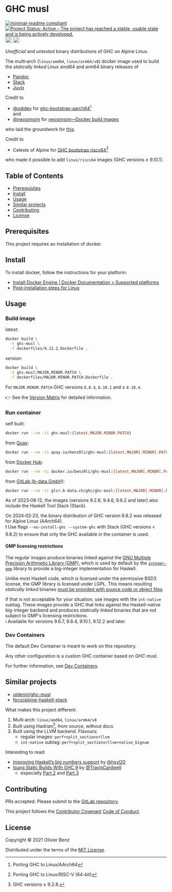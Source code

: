# GHC musl

<!-- markdownlint-disable line-length -->
[![minimal-readme compliant](https://img.shields.io/badge/readme%20style-minimal-brightgreen.svg)](https://github.com/RichardLitt/standard-readme/blob/master/example-readmes/minimal-readme.md) [![Project Status: Active – The project has reached a stable, usable state and is being actively developed.](https://www.repostatus.org/badges/latest/active.svg)](https://www.repostatus.org/#active) <a href="https://liberapay.com/benz0li/donate"><img src="https://liberapay.com/assets/widgets/donate.svg" alt="Donate using Liberapay" height="20"></a> <a href='https://codespaces.new/benz0li/ghc-musl?hide_repo_select=true&ref=main'><img src='https://github.com/codespaces/badge.svg' alt='Open in GitHub Codespaces' height="20" style='max-width: 100%;'></a>
<!-- markdownlint-enable line-length -->

*Unofficial* and *untested* binary distributions of GHC on Alpine Linux.

The multi‑arch (`linux/amd64`, `linux/arm64/v8`) docker image used to build the
*statically linked* Linux amd64 and arm64 binary releases of

* [Pandoc](https://github.com/jgm/pandoc)
* [Stack](https://github.com/commercialhaskell/stack)
* [Juvix](https://github.com/anoma/juvix)

Credit to

* [@odidev](https://github.com/odidev) for
  [ghc-bootstrap-aarch64](https://gitlab.alpinelinux.org/odidev/ghc-bootstrap-aarch64)[^1]  
  and
* [@neosimsim](https://github.com/neosimsim) for
  [neosimsim—Docker build images](https://gitlab.com/neosimsim/docker-builder-images)

[^1]: Porting GHC to Linux/AArch64

who laid the groundwork for [this](https://gitlab.com/benz0li/ghc-musl).

Credit to

* Celeste of Alpine for [GHC bootstrap riscv64](https://gitlab.b-data.ch/ghc/ghc-bootstrap-riscv64)[^2]

who made it possible to add `linux/riscv64` images (GHC versions ≥ 9.10.1).

[^2]: Porting GHC to Linux/RISC-V (64-bit)

## Table of Contents

* [Prerequisites](#prerequisites)
* [Install](#install)
* [Usage](#usage)
* [Similar projects](#similar-projects)
* [Contributing](#contributing)
* [License](#license)

## Prerequisites

This project requires an installation of docker.

## Install

To install docker, follow the instructions for your platform:

* [Install Docker Engine | Docker Documentation > Supported platforms](https://docs.docker.com/engine/install/#supported-platforms)
* [Post-installation steps for Linux](https://docs.docker.com/engine/install/linux-postinstall/)

## Usage

### Build image

*latest*:

```bash
docker build \
  -t ghc-musl \
  -f dockerfiles/9.12.2.Dockerfile .
```

*version*:

```bash
docker build \
  -t ghc-musl:MAJOR.MINOR.PATCH \
  -f dockerfiles/MAJOR.MINOR.PATCH.Dockerfile .
```

For `MAJOR.MINOR.PATCH` GHC versions `8.8.4`, `8.10.1` and ≥ `8.10.4`.

:point_right: See the [Version Matrix](VERSION_MATRIX.md) for detailed
information.

### Run container

self built:

```bash
docker run --rm -ti ghc-musl:{latest,MAJOR.MINOR.PATCH}
```

from [Quay](https://quay.io/repository/benz0li/ghc-musl):

```bash
docker run --rm -ti quay.io/benz0li/ghc-musl:{latest,MAJOR[.MINOR[.PATCH]]}[-int-native]
```

from [Docker Hub](https://hub.docker.com/r/benz0li/ghc-musl):

```bash
docker run --rm -ti docker.io/benz0li/ghc-musl:{latest,MAJOR[.MINOR[.PATCH]]}[-int-native]
```

from [GitLab (b-data GmbH)](https://gitlab.b-data.ch/ghc/ghc-musl/container_registry/381):

```bash
docker run --rm -ti glcr.b-data.ch/ghc/ghc-musl:{latest,MAJOR[.MINOR[.PATCH]]}[-int-native]
```

As of 2023‑08‑12, the images (versions 9.2.8, 9.4.6, 9.6.2 and later) also
include the Haskell Tool Stack (Stack).

On 2024‑02‑23, the binary distribution of GHC version 9.8.2 was released for
Alpine Linux (AArch64).  
:exclamation: Use flags <nobr>`--no-install-ghc --system-ghc`</nobr> with
Stack (GHC versions < 9.8.2) to ensure that only the GHC available in the
container is used.

#### GMP licensing restrictions

The regular images produce binaries linked against the
[GNU Multiple Precision Arithmetic Library (GMP)](https://gmplib.org/), which
is used by default by the
[`integer-gmp`](https://hackage.haskell.org/package/integer-gmp) library to
provide a big-integer implementation for Haskell.

Unlike most Haskell code, which is licensed under the permissive BSD3 license,
the GMP library is licensed under LGPL. This means resulting
*statically linked* binaries [must be provided with source code or object files](http://www.gnu.org/licenses/gpl-faq.html#LGPLStaticVsDynamic).

If that is not acceptable for your situation, use images with the `int-native`
subtag. These images provide a GHC that links against the Haskell-native
big-integer backend and produces *statically linked* binaries that are not
subject to GMP's licensing restrictions.  
:information_source: Available for versions 9.6.7, 9.8.4, 9.10.1, 9.12.2 and
later.

### Dev Containers

The default Dev Container is meant to work on this repository.

Any other configuration is a custom GHC container based on
<nobr>*GHC musl*</nobr>.

For further information, see [Dev Containers](.devcontainer).

## Similar projects

* [utdemir/ghc-musl](https://github.com/utdemir/ghc-musl)
* [fpco/alpine-haskell-stack](https://github.com/fpco/alpine-haskell-stack)

What makes this project different:

1. Multi‑arch: `linux/amd64`, `linux/arm64/v8`
1. Built using Hadrian[^3], from source, without docs
1. Built using the LLVM backend. Flavours:
    * regular images: `perf+split_sections+llvm`
    * `int-native` subtag: `perf+split_sections+llvm+native_bignum`

[^3]: GHC versions ≥ 9.2.8.

Interesting to read:

* [Improving Haskell’s big numbers support](https://iohk.io/en/blog/posts/2020/07/28/improving-haskells-big-numbers-support)
  by [@hsyl20](https://github.com/hsyl20)
* [lsupg Static Builds With GHC 9](https://www.extrema.is/blog/2023/02/04/lsupg-static-builds-with-ghc-9)
  by [@TravisCardwell](https://github.com/TravisCardwell)
  * especially [Part 2](https://www.extrema.is/blog/2024/04/20/lsupg-static-builds-with-ghc-9-part-2)
    and [Part 3](https://www.extrema.is/blog/2024/04/22/lsupg-static-builds-with-ghc-9-part-3)

## Contributing

PRs accepted. Please submit to the
[GitLab repository](https://gitlab.com/benz0li/ghc-musl).

This project follows the
[Contributor Covenant](https://www.contributor-covenant.org)
[Code of Conduct](CODE_OF_CONDUCT.md).

## License

Copyright © 2021 Olivier Benz

Distributed under the terms of the [MIT License](LICENSE).
